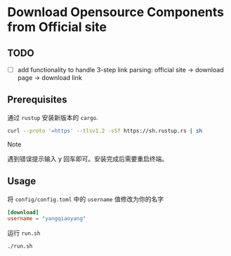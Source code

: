 # Download Opensource Components from Official site

## TODO

- [ ] add functionality to handle 3-step link parsing: official site -> download page -> download link

## Prerequisites

通过 `rustup` 安装新版本的 `cargo`.

```bash
curl --proto '=https' --tlsv1.2 -sSf https://sh.rustup.rs | sh
```

> [!NOTE]
> 遇到错误提示输入 y 回车即可。安装完成后需要重启终端。

## Usage

将 `config/config.toml` 中的 `username` 值修改为你的名字

```toml
[download]
username = "yangqiaoyang"
```

运行 `run.sh`

```bash
./run.sh
```
